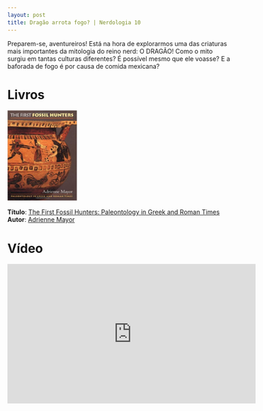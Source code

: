 ```yaml
---
layout: post
title: Dragão arrota fogo? | Nerdologia 10
---
```


Preparem-se, aventureiros! Está na hora de explorarmos uma das criaturas mais importantes da mitologia do reino nerd: O DRAGÃO! Como o mito surgiu em tantas culturas diferentes? É possível mesmo que ele voasse? E a baforada de fogo é por causa de comida mexicana?

Livros
=====

![The First Fossil Hunters: Paleontology in Greek and Roman Times](../images/fossil.jpg)

**Título**: [The First Fossil Hunters: Paleontology in Greek and Roman Times](http://www.amazon.com/The-First-Fossil-Hunters-Paleontology/dp/0691058636)<br>
**Autor**: [Adrienne Mayor](web.stanford.edu/dept/HPS/Mayor.html)

Vídeo
=====

<iframe width="560" height="315" src="https://www.youtube.com/embed/eSGtN70TcJg" frameborder="0" allowfullscreen></iframe>

